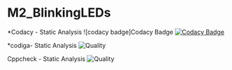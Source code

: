 # M2_BlinkingLEDs



*Codacy - Static Analysis ![codacy badge]Codacy Badge
[![Codacy Badge](https://app.codacy.com/project/badge/Grade/640252ba8adc41cf82a21d0b0d32896d)](https://www.codacy.com/gh/Kanish1403200/M2_Blinky-LEDs/dashboard?utm_source=github.com&amp;utm_medium=referral&amp;utm_content=Kanish1403200/M2_Blinky-LEDs&amp;utm_campaign=Badge_Grade)

*codiga- Static Analysis
![Quality](https://api.codiga.io/project/33044/status/svg)



Cppcheck - Static Analysis
![Quality](https://github.com/Kanish1403200/M2_BlinkingLEDs/blob/main/.github/workflows/Build%20on%20linux.yml)

